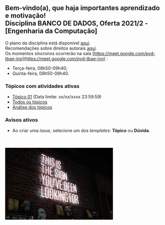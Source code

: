 ## Bem-vindo(a), que haja importantes aprendizado e motivação!<br> Disciplina **BANCO DE DADOS**, Oferta 2021/2 - [Engenharia da Computação]

O plano da disciplina está disponível [aqui](./media/bd-2021-2-bec-plano.pdf).<br>
Recomendações sobre direitos autorais [aqui](./media/recomendacao-prograd.pdf).<br>
Os momentos síncronos ocorrerão na sala [https://meet.google.com/pyd-tbae-ino](https://meet.google.com/pyd-tbae-ino) :
- Terça-feira, 08h50-09h40;
- Quinta-feira, 08h50-09h40.

### Tópicos com atividades ativas

- [Tópico 01](./topicos/topico-01.md) (Data limite: xx/xx/xxxx 23:59:59)<br>
- [Todos os tópicos](topicos/topicos.md)<br>
- [Análise dos tópicos](media/bd-2021-1-bcc-resumo-analise.pdf)

### Avisos ativos

- Ao criar uma *issue*, selecione um dos *templates*: **Tópico** ou **Dúvida**.
<br>
<br>
<img src="./media/austin-chan-ukzHlkoz1IE-unsplash.jpg" width="350">
